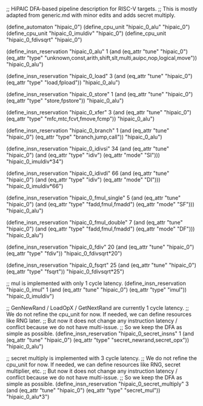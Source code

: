;; HiPAIC DFA-based pipeline description for RISC-V targets.
;; This is mostly adapted from generic.md with minor edits and adds secret multiply.

(define_automaton "hipaic_0")
(define_cpu_unit "hipaic_0_alu" "hipaic_0")
(define_cpu_unit "hipaic_0_imuldiv" "hipaic_0")
(define_cpu_unit "hipaic_0_fdivsqrt" "hipaic_0")

(define_insn_reservation "hipaic_0_alu" 1
  (and (eq_attr "tune" "hipaic_0")
       (eq_attr "type" "unknown,const,arith,shift,slt,multi,auipc,nop,logical,move"))
  "hipaic_0_alu")

(define_insn_reservation "hipaic_0_load" 3
  (and (eq_attr "tune" "hipaic_0")
       (eq_attr "type" "load,fpload"))
  "hipaic_0_alu")

(define_insn_reservation "hipaic_0_store" 1
  (and (eq_attr "tune" "hipaic_0")
       (eq_attr "type" "store,fpstore"))
  "hipaic_0_alu")

(define_insn_reservation "hipaic_0_xfer" 3
  (and (eq_attr "tune" "hipaic_0")
       (eq_attr "type" "mfc,mtc,fcvt,fmove,fcmp"))
  "hipaic_0_alu")

(define_insn_reservation "hipaic_0_branch" 1
  (and (eq_attr "tune" "hipaic_0")
       (eq_attr "type" "branch,jump,call"))
  "hipaic_0_alu")

(define_insn_reservation "hipaic_0_idivsi" 34
  (and (eq_attr "tune" "hipaic_0")
       (and (eq_attr "type" "idiv")
	    (eq_attr "mode" "SI")))
  "hipaic_0_imuldiv*34")

(define_insn_reservation "hipaic_0_idivdi" 66
  (and (eq_attr "tune" "hipaic_0")
       (and (eq_attr "type" "idiv")
	    (eq_attr "mode" "DI")))
  "hipaic_0_imuldiv*66")

(define_insn_reservation "hipaic_0_fmul_single" 5
  (and (eq_attr "tune" "hipaic_0")
       (and (eq_attr "type" "fadd,fmul,fmadd")
	    (eq_attr "mode" "SF")))
  "hipaic_0_alu")

(define_insn_reservation "hipaic_0_fmul_double" 7
  (and (eq_attr "tune" "hipaic_0")
       (and (eq_attr "type" "fadd,fmul,fmadd")
	    (eq_attr "mode" "DF")))
  "hipaic_0_alu")

(define_insn_reservation "hipaic_0_fdiv" 20
  (and (eq_attr "tune" "hipaic_0")
       (eq_attr "type" "fdiv"))
  "hipaic_0_fdivsqrt*20")

(define_insn_reservation "hipaic_0_fsqrt" 25
  (and (eq_attr "tune" "hipaic_0")
       (eq_attr "type" "fsqrt"))
  "hipaic_0_fdivsqrt*25")

;; mul is implemented with only 1 cycle latency.
(define_insn_reservation "hipaic_0_imul" 1
  (and (eq_attr "tune" "hipaic_0")
       (eq_attr "type" "imul"))
  "hipaic_0_imuldiv")

;; GenNewRand / LoadOpX / GetNextRand are currently 1 cycle latency.
;; We do not refine the cpu_unit for now. If needed, we can define resources like RNG later. 
;; But now it does not change any instruction latency / conflict because we do not have multi-issue.
;; So we keep the DFA as simple as possible.
(define_insn_reservation "hipaic_0_secret_insns" 1
  (and (eq_attr "tune" "hipaic_0")
       (eq_attr "type" "secret_newrand,secret_opx"))
  "hipaic_0_alu")

;; secret multiply is implemented with 3 cycle latency.
;; We do not refine the cpu_unit for now. If needed, we can define resources like RNG, secret multiplier, etc.
;; But now it does not change any instruction latency / conflict because we do not have multi-issue.
;; So we keep the DFA as simple as possible.
(define_insn_reservation "hipaic_0_secret_multiply" 3
  (and (eq_attr "tune" "hipaic_0")
       (eq_attr "type" "secret_mul"))
  "hipaic_0_alu*3")
